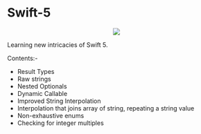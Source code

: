 # Swift-5



<p align="center">
<img src="https://img.shields.io/badge/Swift-5.0-green.svg" />
</p>

Learning new intricacies of Swift 5.

<p>Contents:- </p>



- Result Types
- Raw strings
- Nested Optionals
- Dynamic Callable
- Improved String Interpolation
- Interpolation that joins array of string, repeating a string value 
- Non-exhaustive enums 
- Checking for integer multiples
